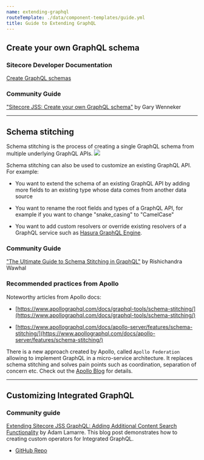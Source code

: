 ```yaml
---
name: extending-graphql
routeTemplate: ./data/component-templates/guide.yml
title: Guide to Extending GraphQL
---
```


## Create your own GraphQL schema

### Sitecore Developer Documentation
[Create GraphQL schemas](https://doc.sitecore.com/developers/100/sitecore-experience-manager/en/create-graphql-schemas.html)

### Community Guide
["Sitecore JSS: Create your own GraphQL schema"](https://gary.wenneker.org/sitecore-jss-create-you-own-graphql-schema/) by Gary Wenneker

---

## Schema stitching
Schema stitching is the process of creating a single GraphQL schema from multiple underlying GraphQL APIs.
![](/assets/img/guides/schema-stitching.png)

Schema stitching can also be used to customize an existing GraphQL API. For example:

- You want to extend the schema of an existing GraphQL API by adding more fields to an existing type whose data comes from another data source

- You want to rename the root fields and types of a GraphQL API, for example if you want to change "snake_casing" to "CamelCase"

- You want to add custom resolvers or override existing resolvers of a GraphQL service such as [Hasura GraphQL Engine]((https://hasura.io/blog/the-ultimate-guide-to-schema-stitching-in-graphql-f30178ac0072/)).

### Community Guide
["The Ultimate Guide to Schema Stitching in GraphQL"](https://hasura.io/blog/the-ultimate-guide-to-schema-stitching-in-graphql-f30178ac0072/) by Rishichandra Wawhal

### Recommended practices from Apollo
Noteworthy articles from Apollo docs:
- [https://www.apollographql.com/docs/graphql-tools/schema-stitching/](https://www.apollographql.com/docs/graphql-tools/schema-stitching/)

- [https://www.apollographql.com/docs/apollo-server/features/schema-stitching/](https://www.apollographql.com/docs/apollo-server/features/schema-stitching/)

There is a new approach created by Apollo, called `Apollo Federation` allowing to implement GraphQL in a micro-service architecture. It replaces schema stitching and solves pain points such as coordination, separation of concern etc. Check out the [Apollo Blog](https://www.apollographql.com/blog/apollo-federation-f260cf525d21) for details.

---

## Customizing Integrated GraphQL

### Community guide

[Extending Sitecore JSS GraphQL: Adding Additional Content Search Functionality](https://www.adamlamarre.com/extending-sitecore-jss-graphql-adding-additional-content-search-functionality/) by Adam Lamarre. This blog post demonstrates how to creating custom operators for Integrated GraphQL.
  - [GitHub Repo](https://github.com/erzr/SitecoreJSSGraphQLCustomQuery/blob/master/Conditions/ConditionsCondition.cs)
